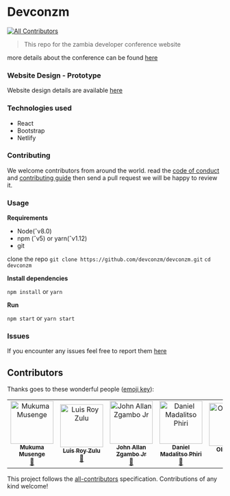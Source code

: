 # Devconzm
[![All Contributors](https://img.shields.io/badge/all_contributors-5-orange.svg?style=flat-square)](#contributors)

> This repo for the zambia developer conference website

more details about the conference can be found [here](http://devcon.co.zm)

### Website Design - Prototype

Website design details are available [here](https://drive.google.com/drive/folders/1-edCcmkQPXrmgG1VfFAxXawgZXFwYpjE?usp=sharing)

### Technologies used

- React
- Bootstrap
- Netlify

### Contributing

We welcome contributors from around the world.
read the [code of conduct](https://github.com/devconzm/devconzm/blob/master/CODE_OF_CONDUCT.md) and [contributing guide](https://github.com/devconzm/devconzm/blob/master/CONTRIBUTING.md) then send a pull request we will be happy to review it.

### Usage

**Requirements**

- Node(ˆv8.0) 
- npm (ˆv5) or yarn(ˆv1.12)
- git

clone the repo
`git clone https://github.com/devconzm/devconzm.git`
`cd devconzm`

**Install dependencies**

`npm install`
or 
`yarn `

**Run**

`npm start` 
or 
`yarn start`

### Issues

If you encounter any issues feel free to report them [here](https://github.com/devconzm/devconzm/issues)

## Contributors

Thanks goes to these wonderful people ([emoji key](https://allcontributors.org/docs/en/emoji-key)):

<!-- ALL-CONTRIBUTORS-LIST:START - Do not remove or modify this section -->
<!-- prettier-ignore -->

<table><tr><td align="center"><a href="http://www.agorainnovatus.com"><img src="https://avatars0.githubusercontent.com/u/12296763?v=4" width="100px;" alt="Mukuma Musenge"/><br /><sub><b>Mukuma Musenge</b></sub></a><br /><a href="https://github.com/devconzm/devconzm/commits?author=k9uma" title="Documentation">📖</a></td><td align="center"><a href="http://www.linkedin.com/in/luis-zulu-b7b49bb8"><img src="https://avatars1.githubusercontent.com/u/34923214?v=4" width="100px;" alt="Luis Roy Zulu"/><br /><sub><b>Luis Roy Zulu</b></sub></a><br /><a href="https://github.com/devconzm/devconzm/commits?author=LuisRoyZulu06" title="Documentation">📖</a></td><td align="center"><a href="http://www.twitter.com/djtwenty6"><img src="https://avatars2.githubusercontent.com/u/32264045?v=4" width="100px;" alt="John Allan Zgambo Jr"/><br /><sub><b>John Allan Zgambo Jr</b></sub></a><br /><a href="#ideas-djtwenty6" title="Ideas, Planning, & Feedback">🤔</a></td><td align="center"><a href="https://malgamves.dev"><img src="https://avatars1.githubusercontent.com/u/25641936?v=4" width="100px;" alt="Daniel Madalitso Phiri"/><br /><sub><b>Daniel Madalitso Phiri</b></sub></a><br /><a href="#ideas-malgamves" title="Ideas, Planning, & Feedback">🤔</a></td><td align="center"><a href="https://pastsix.netlify.com/"><img src="https://avatars1.githubusercontent.com/u/11255454?v=4" width="100px;" alt="Olivier JM"/><br /><sub><b>Olivier JM</b></sub></a><br /><a href="https://github.com/devconzm/devconzm/commits?author=OlivierJM" title="Code">💻</a> <a href="https://github.com/devconzm/devconzm/commits?author=OlivierJM" title="Documentation">📖</a></td></tr></table>

<!-- ALL-CONTRIBUTORS-LIST:END -->

This project follows the [all-contributors](https://github.com/all-contributors/all-contributors) specification. Contributions of any kind welcome!